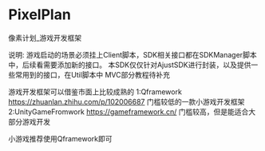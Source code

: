 # PixelPlan
像素计划_游戏开发框架


说明:
游戏启动的场景必须挂上Client脚本，SDK相关接口都在SDKManager脚本中，后续看需要添加新的接口。
本SDK仅仅针对AjustSDK进行封装，以及提供一些常用到的接口，在Util脚本中
MVC部分教程待补充

游戏开发框架可以借鉴市面上比较成熟的
1:Qframework https://zhuanlan.zhihu.com/p/102006687 门槛较低的一款小游戏开发框架
2:UnityGameFromwork https://gameframework.cn/ 门槛较高，但是能适合大部分游戏开发

小游戏推荐使用Qframework即可
